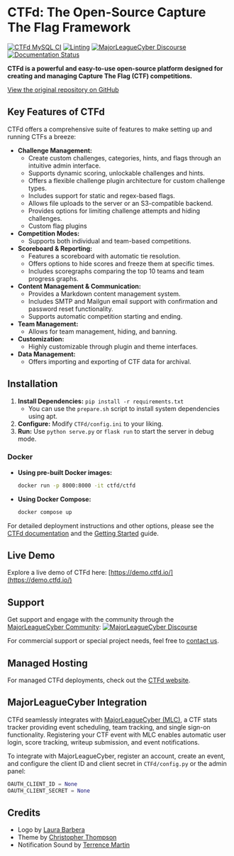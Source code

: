 # CTFd: The Open-Source Capture The Flag Framework

[![CTFd MySQL CI](https://github.com/CTFd/CTFd/workflows/CTFd%20MySQL%20CI/badge.svg?branch=master)](https://github.com/CTFd/CTFd/workflows/CTFd%20MySQL%20CI)
[![Linting](https://github.com/CTFd/CTFd/workflows/Linting/badge.svg?branch=master)](https://github.com/CTFd/CTFd/workflows/Linting)
[![MajorLeagueCyber Discourse](https://img.shields.io/discourse/status?server=https%3A%2F%2Fcommunity.majorleaguecyber.org%2F)](https://community.majorleaguecyber.org/)
[![Documentation Status](https://api.netlify.com/api/v1/badges/6d10883a-77bb-45c1-a003-22ce1284190e/deploy-status)](https://docs.ctfd.io)

**CTFd is a powerful and easy-to-use open-source platform designed for creating and managing Capture The Flag (CTF) competitions.**

[View the original repository on GitHub](https://github.com/CTFd/CTFd)

## Key Features of CTFd

CTFd offers a comprehensive suite of features to make setting up and running CTFs a breeze:

*   **Challenge Management:**
    *   Create custom challenges, categories, hints, and flags through an intuitive admin interface.
    *   Supports dynamic scoring, unlockable challenges and hints.
    *   Offers a flexible challenge plugin architecture for custom challenge types.
    *   Includes support for static and regex-based flags.
    *   Allows file uploads to the server or an S3-compatible backend.
    *   Provides options for limiting challenge attempts and hiding challenges.
    *   Custom flag plugins
*   **Competition Modes:**
    *   Supports both individual and team-based competitions.
*   **Scoreboard & Reporting:**
    *   Features a scoreboard with automatic tie resolution.
    *   Offers options to hide scores and freeze them at specific times.
    *   Includes scoregraphs comparing the top 10 teams and team progress graphs.
*   **Content Management & Communication:**
    *   Provides a Markdown content management system.
    *   Includes SMTP and Mailgun email support with confirmation and password reset functionality.
    *   Supports automatic competition starting and ending.
*   **Team Management:**
    *   Allows for team management, hiding, and banning.
*   **Customization:**
    *   Highly customizable through plugin and theme interfaces.
*   **Data Management:**
    *   Offers importing and exporting of CTF data for archival.

## Installation

1.  **Install Dependencies:** `pip install -r requirements.txt`
    *   You can use the `prepare.sh` script to install system dependencies using apt.
2.  **Configure:** Modify `CTFd/config.ini` to your liking.
3.  **Run:** Use `python serve.py` or `flask run` to start the server in debug mode.

### Docker

*   **Using pre-built Docker images:**
    ```bash
    docker run -p 8000:8000 -it ctfd/ctfd
    ```

*   **Using Docker Compose:**
    ```bash
    docker compose up
    ```

For detailed deployment instructions and other options, please see the [CTFd documentation](https://docs.ctfd.io/) and the [Getting Started](https://docs.ctfd.io/tutorials/getting-started/) guide.

## Live Demo

Explore a live demo of CTFd here: [https://demo.ctfd.io/](https://demo.ctfd.io/)

## Support

Get support and engage with the community through the [MajorLeagueCyber Community](https://community.majorleaguecyber.org/): [![MajorLeagueCyber Discourse](https://img.shields.io/discourse/status?server=https%3A%2F%2Fcommunity.majorleaguecyber.org%2F)](https://community.majorleaguecyber.org/)

For commercial support or special project needs, feel free to [contact us](https://ctfd.io/contact/).

## Managed Hosting

For managed CTFd deployments, check out the [CTFd website](https://ctfd.io/).

## MajorLeagueCyber Integration

CTFd seamlessly integrates with [MajorLeagueCyber (MLC)](https://majorleaguecyber.org/), a CTF stats tracker providing event scheduling, team tracking, and single sign-on functionality. Registering your CTF event with MLC enables automatic user login, score tracking, writeup submission, and event notifications.

To integrate with MajorLeagueCyber, register an account, create an event, and configure the client ID and client secret in `CTFd/config.py` or the admin panel:

```python
OAUTH_CLIENT_ID = None
OAUTH_CLIENT_SECRET = None
```

## Credits

*   Logo by [Laura Barbera](http://www.laurabb.com/)
*   Theme by [Christopher Thompson](https://github.com/breadchris)
*   Notification Sound by [Terrence Martin](https://soundcloud.com/tj-martin-composer)